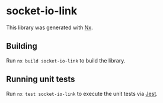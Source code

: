 # socket-io-link

This library was generated with [Nx](https://nx.dev).

## Building

Run `nx build socket-io-link` to build the library.

## Running unit tests

Run `nx test socket-io-link` to execute the unit tests via [Jest](https://jestjs.io).

